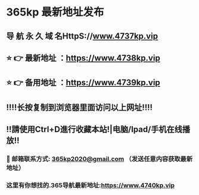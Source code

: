 # 365kp 最新地址发布 
## 导 航 永 久 域 名HttpS://www.4737kp.vip
## ⭐️ 👉 最新地址 ：https://www.4738kp.vip
## ⭐️ 👉 备用地址 ：https://www.4739kp.vip
## ‼️‼️长按复制到浏览器里面访问以上网址‼️‼️
## ‼️請使用Ctrl+D進行收藏本站!|电脑/Ipad/手机在线播放‼️
### 📧 邮箱联系方式: 365kp2020@gmail.com （发送任意内容获取最新地址）
### 这里有你想找的.365导航最新地址:https://www.4740kp.vip
